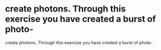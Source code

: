 # create photons. Through this exercise you have created a burst of photo-

create photons. Through this exercise you have created a burst of photo-